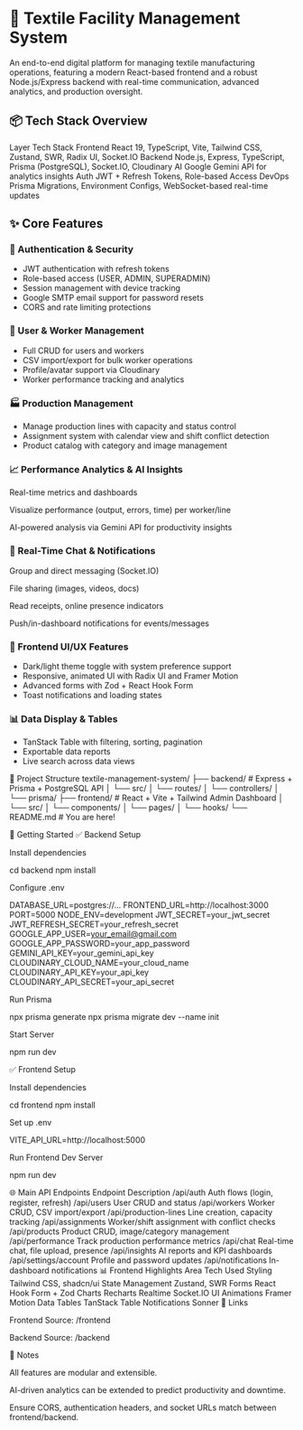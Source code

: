 # 🧵 Textile Facility Management System

An end-to-end digital platform for managing textile manufacturing operations, featuring a modern React-based frontend and a robust Node.js/Express backend with real-time communication, advanced analytics, and production oversight.

## 📦 Tech Stack Overview
Layer	Tech Stack
Frontend	React 19, TypeScript, Vite, Tailwind CSS, Zustand, SWR, Radix UI, Socket.IO
Backend	Node.js, Express, TypeScript, Prisma (PostgreSQL), Socket.IO, Cloudinary
AI	Google Gemini API for analytics insights
Auth	JWT + Refresh Tokens, Role-based Access
DevOps	Prisma Migrations, Environment Configs, WebSocket-based real-time updates
## ✨ Core Features
### 🔐 Authentication & Security
- JWT authentication with refresh tokens
- Role-based access (USER, ADMIN, SUPERADMIN)
- Session management with device tracking
- Google SMTP email support for password resets
- CORS and rate limiting protections
### 👤 User & Worker Management
- Full CRUD for users and workers
- CSV import/export for bulk worker operations
- Profile/avatar support via Cloudinary
- Worker performance tracking and analytics
### 🏭 Production Management
- Manage production lines with capacity and status control
- Assignment system with calendar view and shift conflict detection
- Product catalog with category and image management
### 📈 Performance Analytics & AI Insights

Real-time metrics and dashboards

Visualize performance (output, errors, time) per worker/line

AI-powered analysis via Gemini API for productivity insights

### 💬 Real-Time Chat & Notifications

Group and direct messaging (Socket.IO)

File sharing (images, videos, docs)

Read receipts, online presence indicators

Push/in-dashboard notifications for events/messages

### 🧩 Frontend UI/UX Features
- Dark/light theme toggle with system preference support
- Responsive, animated UI with Radix UI and Framer Motion
- Advanced forms with Zod + React Hook Form
- Toast notifications and loading states

### 📊 Data Display & Tables
- TanStack Table with filtering, sorting, pagination
- Exportable data reports
- Live search across data views

📁 Project Structure
textile-management-system/
├── backend/               # Express + Prisma + PostgreSQL API
│   └── src/
│       └── routes/
│       └── controllers/
│       └── prisma/
├── frontend/              # React + Vite + Tailwind Admin Dashboard
│   └── src/
│       └── components/
│       └── pages/
│       └── hooks/
└── README.md              # You are here!

🚀 Getting Started
✅ Backend Setup

Install dependencies

cd backend
npm install


Configure .env

DATABASE_URL=postgres://...
FRONTEND_URL=http://localhost:3000
PORT=5000
NODE_ENV=development
JWT_SECRET=your_jwt_secret
JWT_REFRESH_SECRET=your_refresh_secret
GOOGLE_APP_USER=your_email@gmail.com
GOOGLE_APP_PASSWORD=your_app_password
GEMINI_API_KEY=your_gemini_api_key
CLOUDINARY_CLOUD_NAME=your_cloud_name
CLOUDINARY_API_KEY=your_api_key
CLOUDINARY_API_SECRET=your_api_secret


Run Prisma

npx prisma generate
npx prisma migrate dev --name init


Start Server

npm run dev

✅ Frontend Setup

Install dependencies

cd frontend
npm install


Set up .env

VITE_API_URL=http://localhost:5000


Run Frontend Dev Server

npm run dev

🌐 Main API Endpoints
Endpoint	Description
/api/auth	Auth flows (login, register, refresh)
/api/users	User CRUD and status
/api/workers	Worker CRUD, CSV import/export
/api/production-lines	Line creation, capacity tracking
/api/assignments	Worker/shift assignment with conflict checks
/api/products	Product CRUD, image/category management
/api/performance	Track production performance metrics
/api/chat	Real-time chat, file upload, presence
/api/insights	AI reports and KPI dashboards
/api/settings/account	Profile and password updates
/api/notifications	In-dashboard notifications
📊 Frontend Highlights
Area	Tech Used
Styling	Tailwind CSS, shadcn/ui
State Management	Zustand, SWR
Forms	React Hook Form + Zod
Charts	Recharts
Realtime	Socket.IO
UI Animations	Framer Motion
Data Tables	TanStack Table
Notifications	Sonner
📎 Links

Frontend Source: /frontend

Backend Source: /backend

🧪 Notes

All features are modular and extensible.

AI-driven analytics can be extended to predict productivity and downtime.

Ensure CORS, authentication headers, and socket URLs match between frontend/backend.